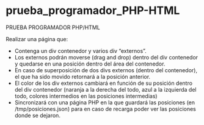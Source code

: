 # prueba_programador_PHP-HTML
PRUEBA PROGRAMADOR PHP/HTML

Realizar una página que:

- Contenga un div contenedor y varios div “externos”.
- Los externos podrán moverse (drag and drop) dentro del div contenedor y quedarse en una posición dentro del área del contenedor.
- En caso de superposición de dos divs externos (dentro del contenedor), el que ha sido movido retornará a la posición anterior.
- El color de los div externos cambiará en función de su posición dentro del div contenedor (naranja a la derecha del todo, azul a la izquierda del todo, colores intermedios en las posiciones intermedias)
- Sincronizará con una página PHP en la que guardará las posiciones (en /tmp/posiciones.json) para en caso de recarga poder ver las posiciones donde se dejaron.
